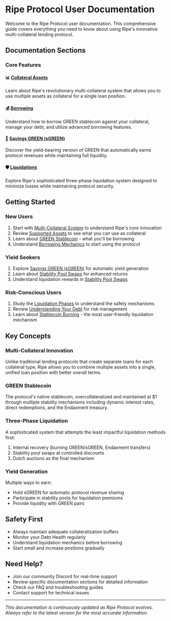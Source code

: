 # Ripe Protocol User Documentation

Welcome to the Ripe Protocol user documentation. This comprehensive guide covers everything you need to know about using Ripe's innovative multi-collateral lending protocol.

## Documentation Sections

### Core Features

#### 📊 [Collateral Assets](collateral-assets/README.md)
Learn about Ripe's revolutionary multi-collateral system that allows you to use multiple assets as collateral for a single loan position.

#### 💰 [Borrowing](borrowing/README.md)
Understand how to borrow GREEN stablecoin against your collateral, manage your debt, and utilize advanced borrowing features.

#### 💚 [Savings GREEN (sGREEN)](sgreen.md)
Discover the yield-bearing version of GREEN that automatically earns protocol revenues while maintaining full liquidity.

#### 🛡️ [Liquidations](liquidations/README.md)
Explore Ripe's sophisticated three-phase liquidation system designed to minimize losses while maintaining protocol security.

## Getting Started

### New Users
1. Start with [Multi-Collateral System](collateral-assets/multi-collateral-system.md) to understand Ripe's core innovation
2. Review [Supported Assets](collateral-assets/supported-assets.md) to see what you can use as collateral
3. Learn about [GREEN Stablecoin](borrowing/green-stablecoin.md) - what you'll be borrowing
4. Understand [Borrowing Mechanics](borrowing/borrowing-mechanics.md) to start using the protocol

### Yield Seekers
1. Explore [Savings GREEN (sGREEN)](sgreen.md) for automatic yield generation
2. Learn about [Stability Pool Swaps](liquidations/stability-pool-swaps.md) for enhanced returns
3. Understand liquidation rewards in [Stability Pool Swaps](liquidations/stability-pool-swaps.md)

### Risk-Conscious Users
1. Study the [Liquidation Phases](liquidations/liquidation-phases.md) to understand the safety mechanisms
2. Review [Understanding Your Debt](borrowing/understanding-debt.md) for risk management
3. Learn about [Stablecoin Burning](liquidations/stablecoin-burning.md) - the most user-friendly liquidation mechanism

## Key Concepts

### Multi-Collateral Innovation
Unlike traditional lending protocols that create separate loans for each collateral type, Ripe allows you to combine multiple assets into a single, unified loan position with better overall terms.

### GREEN Stablecoin
The protocol's native stablecoin, overcollateralized and maintained at $1 through multiple stability mechanisms including dynamic interest rates, direct redemptions, and the Endaoment treasury.

### Three-Phase Liquidation
A sophisticated system that attempts the least impactful liquidation methods first:
1. Internal recovery (burning GREEN/sGREEN, Endaoment transfers)
2. Stability pool swaps at controlled discounts
3. Dutch auctions as the final mechanism

### Yield Generation
Multiple ways to earn:
- Hold sGREEN for automatic protocol revenue sharing
- Participate in stability pools for liquidation premiums
- Provide liquidity with GREEN pairs

## Safety First

- Always maintain adequate collateralization buffers
- Monitor your Debt Health regularly
- Understand liquidation mechanics before borrowing
- Start small and increase positions gradually

## Need Help?

- Join our community Discord for real-time support
- Review specific documentation sections for detailed information
- Check our FAQ and troubleshooting guides
- Contact support for technical issues

---

*This documentation is continuously updated as Ripe Protocol evolves. Always refer to the latest version for the most accurate information.*